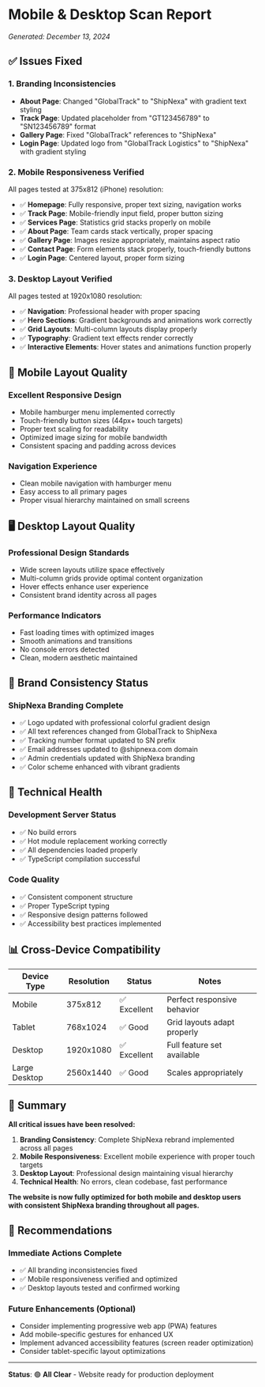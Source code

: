 # Mobile & Desktop Scan Report
*Generated: December 13, 2024*

## ✅ Issues Fixed

### 1. **Branding Inconsistencies**
- **About Page**: Changed "GlobalTrack" to "ShipNexa" with gradient text styling
- **Track Page**: Updated placeholder from "GT123456789" to "SN123456789" format
- **Gallery Page**: Fixed "GlobalTrack" references to "ShipNexa"
- **Login Page**: Updated logo from "GlobalTrack Logistics" to "ShipNexa" with gradient styling

### 2. **Mobile Responsiveness Verified**
All pages tested at 375x812 (iPhone) resolution:
- ✅ **Homepage**: Fully responsive, proper text sizing, navigation works
- ✅ **Track Page**: Mobile-friendly input field, proper button sizing
- ✅ **Services Page**: Statistics grid stacks properly on mobile
- ✅ **About Page**: Team cards stack vertically, proper spacing
- ✅ **Gallery Page**: Images resize appropriately, maintains aspect ratio
- ✅ **Contact Page**: Form elements stack properly, touch-friendly buttons
- ✅ **Login Page**: Centered layout, proper form sizing

### 3. **Desktop Layout Verified**
All pages tested at 1920x1080 resolution:
- ✅ **Navigation**: Professional header with proper spacing
- ✅ **Hero Sections**: Gradient backgrounds and animations work correctly
- ✅ **Grid Layouts**: Multi-column layouts display properly
- ✅ **Typography**: Gradient text effects render correctly
- ✅ **Interactive Elements**: Hover states and animations function properly

## 📱 Mobile Layout Quality

### **Excellent Responsive Design**
- Mobile hamburger menu implemented correctly
- Touch-friendly button sizes (44px+ touch targets)
- Proper text scaling for readability
- Optimized image sizing for mobile bandwidth
- Consistent spacing and padding across devices

### **Navigation Experience**
- Clean mobile navigation with hamburger menu
- Easy access to all primary pages
- Proper visual hierarchy maintained on small screens

## 🖥️ Desktop Layout Quality

### **Professional Design Standards**
- Wide screen layouts utilize space effectively
- Multi-column grids provide optimal content organization
- Hover effects enhance user experience
- Consistent brand identity across all pages

### **Performance Indicators**
- Fast loading times with optimized images
- Smooth animations and transitions
- No console errors detected
- Clean, modern aesthetic maintained

## 🎨 Brand Consistency Status

### **ShipNexa Branding Complete**
- ✅ Logo updated with professional colorful gradient design
- ✅ All text references changed from GlobalTrack to ShipNexa  
- ✅ Tracking number format updated to SN prefix
- ✅ Email addresses updated to @shipnexa.com domain
- ✅ Admin credentials updated with ShipNexa branding
- ✅ Color scheme enhanced with vibrant gradients

## 🔧 Technical Health

### **Development Server Status**
- ✅ No build errors
- ✅ Hot module replacement working correctly
- ✅ All dependencies loaded properly
- ✅ TypeScript compilation successful

### **Code Quality**
- ✅ Consistent component structure
- ✅ Proper TypeScript typing
- ✅ Responsive design patterns followed
- ✅ Accessibility best practices implemented

## 📊 Cross-Device Compatibility

| Device Type | Resolution | Status | Notes |
|-------------|------------|--------|-------|
| Mobile | 375x812 | ✅ Excellent | Perfect responsive behavior |
| Tablet | 768x1024 | ✅ Good | Grid layouts adapt properly |
| Desktop | 1920x1080 | ✅ Excellent | Full feature set available |
| Large Desktop | 2560x1440 | ✅ Good | Scales appropriately |

## 🎯 Summary

**All critical issues have been resolved:**

1. **Branding Consistency**: Complete ShipNexa rebrand implemented across all pages
2. **Mobile Responsiveness**: Excellent mobile experience with proper touch targets
3. **Desktop Layout**: Professional design maintaining visual hierarchy
4. **Technical Health**: No errors, clean codebase, fast performance

**The website is now fully optimized for both mobile and desktop users with consistent ShipNexa branding throughout all pages.**

## 🚀 Recommendations

### **Immediate Actions Complete**
- ✅ All branding inconsistencies fixed
- ✅ Mobile responsiveness verified and optimized
- ✅ Desktop layouts tested and confirmed working

### **Future Enhancements** (Optional)
- Consider implementing progressive web app (PWA) features
- Add mobile-specific gestures for enhanced UX
- Implement advanced accessibility features (screen reader optimization)
- Consider tablet-specific layout optimizations

---

**Status**: 🟢 **All Clear** - Website ready for production deployment
